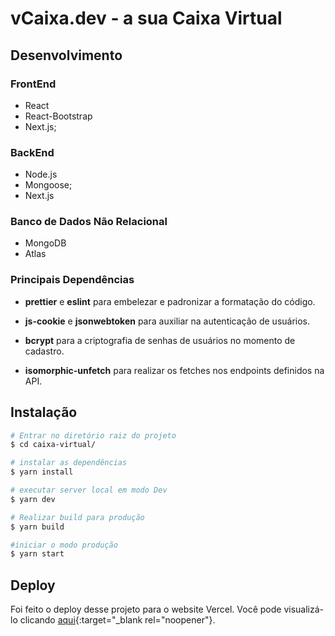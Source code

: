 # vCaixa.dev - a sua Caixa Virtual

## Desenvolvimento

### FrontEnd

-   React
-   React-Bootstrap
-   Next.js;

### BackEnd

-   Node.js
-   Mongoose;
-   Next.js

### Banco de Dados Não Relacional

-   MongoDB
-   Atlas

### Principais Dependências

-   **prettier** e **eslint** para embelezar e padronizar a formatação do código.

-   **js-cookie** e **jsonwebtoken** para auxiliar na autenticação de usuários.

-   **bcrypt** para a criptografia de senhas de usuários no momento de cadastro.

-   **isomorphic-unfetch** para realizar os fetches nos endpoints definidos na API.

## Instalação

```bash
# Entrar no diretório raiz do projeto
$ cd caixa-virtual/

# instalar as dependências
$ yarn install

# executar server local em modo Dev
$ yarn dev

# Realizar build para produção
$ yarn build

#iniciar o modo produção
$ yarn start

```

## Deploy

Foi feito o deploy desse projeto para o website Vercel. Você pode visualizá-lo clicando [aqui](https://vercel.com/kevinlevroner/caixa-virtual){:target="\_blank rel="noopener"}.
